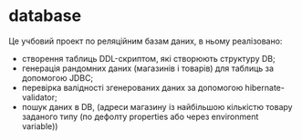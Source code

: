 # database

Це учбовий проект по реляційним базам даних, в ньому реалізовано:
- створення таблиць DDL-скриптом, які створюють структуру DB;
- генерація рандомних даних (магазинів і товарів) для таблиць за допомогою JDBC;
- перевірка валідності згенерованих даних за допомогою hibernate-validator;
- пошук даних в DB, (адреси магазину із найбільшою кількістю товару заданого типу (по дефолту properties або через environment variable))
